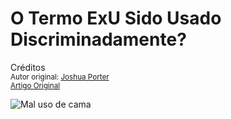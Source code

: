 O Termo ExU Sido Usado Discriminadamente?
=========================================
Créditos<br/>
<small>Autor original: [Joshua Porter](http://52weeksofux.com/)<br/>[Artigo Original](http://52weeksofux.com/post/634887207/is-the-term-ux-being-marginalized)</small>

![Mal uso de cama](http://media.tumblr.com/tumblr_l2yj99odeX1qz7ace.jpg "Mal uso de cama")


